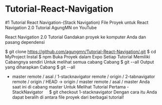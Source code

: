 # Tutorial-React-Navigation
#1 Tutorial React Navigation-(Stack Navigation)
File Proyek untuk React Navigation 2.0 Tutorial AgungMN on YouTube

React Navigation 2.0 Tutorial 
Gandakan proyek ke komputer Anda dan pasang dependensi

$ git clone https://github.com/agungmn/Tutorial-React-Navigation/.git
$ cd MyProject
Instal $ npm
Buka Proyek dalam Expo
Setiap Tutorial Memiliki Cabangnya sendiri
Untuk melihat semua cabang
Cabang $ git --all
Output yang diharapkan
Cabang $ git --all
* master
remote / asal / 1-stacknavigator
remote / origin / 2-tabnavigator
remote / origin / HEAD -> origin / master
remote / asal / master
Anda saat ini di cabang master
Untuk Melihat Tutorial Pertama - StackNavigator
    $ git checkout 1-stacknavigator
Dengan cara itu Anda dapat beralih di antara file proyek dari berbagai tutorial!
